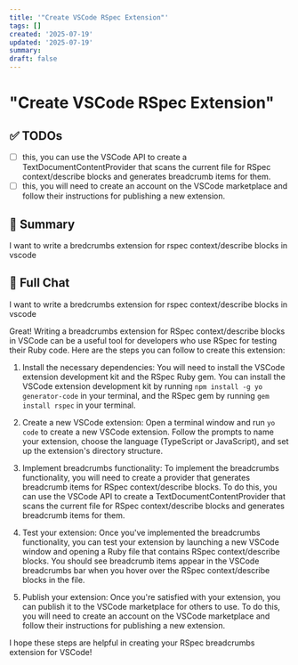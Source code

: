 ```yaml
---
title: '"Create VSCode RSpec Extension"'
tags: []
created: '2025-07-19'
updated: '2025-07-19'
summary:
draft: false
---
```


# "Create VSCode RSpec Extension"

## ✅ TODOs
- [ ] this, you can use the VSCode API to create a TextDocumentContentProvider that scans the current file for RSpec context/describe blocks and generates breadcrumb items for them.
- [ ] this, you will need to create an account on the VSCode marketplace and follow their instructions for publishing a new extension.

## 📌 Summary
I want to write a bredcrumbs extension for rspec context/describe blocks in vscode

## 🧠 Full Chat


I want to write a bredcrumbs extension for rspec context/describe blocks in vscode

Great! Writing a breadcrumbs extension for RSpec context/describe blocks in VSCode can be a useful tool for developers who use RSpec for testing their Ruby code. Here are the steps you can follow to create this extension:

1. Install the necessary dependencies: You will need to install the VSCode extension development kit and the RSpec Ruby gem. You can install the VSCode extension development kit by running `npm install -g yo generator-code` in your terminal, and the RSpec gem by running `gem install rspec` in your terminal.

2. Create a new VSCode extension: Open a terminal window and run `yo code` to create a new VSCode extension. Follow the prompts to name your extension, choose the language (TypeScript or JavaScript), and set up the extension's directory structure.

3. Implement breadcrumbs functionality: To implement the breadcrumbs functionality, you will need to create a provider that generates breadcrumb items for RSpec context/describe blocks. To do this, you can use the VSCode API to create a TextDocumentContentProvider that scans the current file for RSpec context/describe blocks and generates breadcrumb items for them.

4. Test your extension: Once you've implemented the breadcrumbs functionality, you can test your extension by launching a new VSCode window and opening a Ruby file that contains RSpec context/describe blocks. You should see breadcrumb items appear in the VSCode breadcrumbs bar when you hover over the RSpec context/describe blocks in the file.

5. Publish your extension: Once you're satisfied with your extension, you can publish it to the VSCode marketplace for others to use. To do this, you will need to create an account on the VSCode marketplace and follow their instructions for publishing a new extension.

I hope these steps are helpful in creating your RSpec breadcrumbs extension for VSCode!